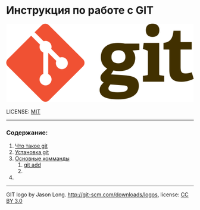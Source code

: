 # Инструкция по работе с GIT

![git-logo](./assets/Git-logo.svg)

LICENSE: [MIT](./license.md)

---

### Содержание:
1. [Что такое git](./git.md "Git это")
2. [Установка git](./install_git.md "Как установить")
3. [Основные комманды]()
   1. [git add](./add.md "Комманда git add")
   2. 
3. 


---

GIT logo by Jason Long. http://git-scm.com/downloads/logos, license: [CC BY 3.0](https://creativecommons.org/licenses/by/3.0/)